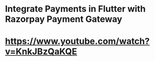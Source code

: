 #  Integrate Payments in Flutter with Razorpay Payment Gateway 

# https://www.youtube.com/watch?v=KnkJBzQaKQE